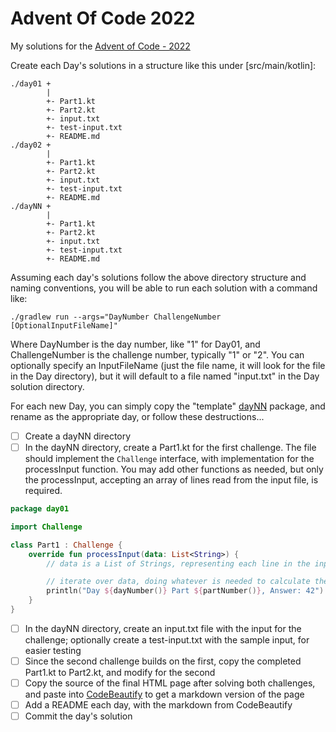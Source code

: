 # Advent Of Code 2022
My solutions for the [Advent of Code - 2022](https://adventofcode.com/2022)

Create each Day's solutions in a structure like this under [src/main/kotlin]:
```
./day01 +
        |
        +- Part1.kt
        +- Part2.kt
        +- input.txt
        +- test-input.txt
        +- README.md
./day02 +
        |
        +- Part1.kt
        +- Part2.kt
        +- input.txt
        +- test-input.txt
        +- README.md
./dayNN +
        |
        +- Part1.kt
        +- Part2.kt
        +- input.txt
        +- test-input.txt
        +- README.md
```

Assuming each day's solutions follow the above directory structure and naming conventions, you will be able to run each solution with a command like:
```
./gradlew run --args="DayNumber ChallengeNumber [OptionalInputFileName]"
```
Where DayNumber is the day number, like "1" for Day01, and ChallengeNumber is the challenge number, typically "1" or "2".  You can optionally specify an InputFileName (just the file name, it will look for the file in the Day directory), but it will default to a file named "input.txt" in the Day solution directory.

For each new Day, you can simply copy the "template" [dayNN](./src/main/kotlin/dayNN) package, and rename as the appropriate day, or follow these destructions...
- [ ] Create a dayNN directory
- [ ] In the dayNN directory, create a Part1.kt for the first challenge. The file should implement the `Challenge` interface, with implementation for the processInput function. You may add other functions as needed, but only the processInput, accepting an array of lines read from the input file, is required.
```kotlin
package day01

import Challenge

class Part1 : Challenge {
    override fun processInput(data: List<String>) {
        // data is a List of Strings, representing each line in the input file, in the order read from the file

        // iterate over data, doing whatever is needed to calculate the result, then write the result to the console, so it can be entered on the AoC page
        println("Day ${dayNumber()} Part ${partNumber()}, Answer: 42")
    }
}
```
- [ ] In the dayNN directory, create an input.txt file with the input for the challenge; optionally create a test-input.txt with the sample input, for easier testing
- [ ] Since the second challenge builds on the first, copy the completed Part1.kt to Part2.kt, and modify for the second
- [ ] Copy the source of the final HTML page after solving both challenges, and paste into [CodeBeautify](https://codebeautify.org/html-to-markdown) to get a markdown version of the page
- [ ] Add a README each day, with the markdown from CodeBeautify
- [ ] Commit the day's solution